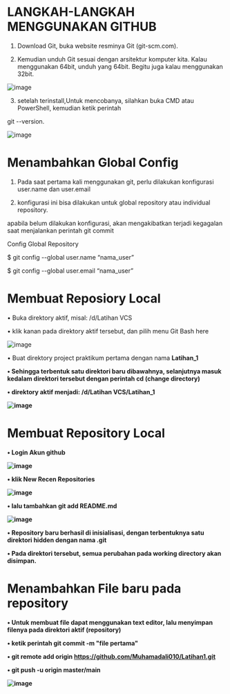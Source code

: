 # LANGKAH-LANGKAH MENGGUNAKAN GITHUB
1. Download Git, buka website resminya Git (git-scm.com).

2. Kemudian unduh Git sesuai dengan arsitektur komputer kita. Kalau menggunakan 64bit, unduh yang 64bit. Begitu juga kalau menggunakan 32bit.

![image](SC/Capture.PNG)

3. setelah terinstall,Untuk mencobanya, silahkan buka CMD atau PowerShell, kemudian ketik perintah

  git --version.

![image](SC/1.png)

# Menambahkan Global Config

1. Pada saat pertama kali menggunakan git, perlu dilakukan konfigurasi user.name dan user.email

2. konfigurasi ini bisa dilakukan untuk global repository atau individual repository.

  apabila belum dilakukan konfigurasi, akan mengakibatkan terjadi kegagalan saat menjalankan perintah git commit
    

  Config Global Repository

$ git config --global user.name “nama_user”

$ git config --global user.email “nama_user”


# Membuat Reposiory Local

• Buka direktory aktif, misal: /d/Latihan VCS

• klik kanan pada direktory aktif tersebut, dan pilih menu Git Bash here

![image](SC/Capture2.png)

• Buat direktory project praktikum pertama dengan nama <strong>Latihan_1

• Sehingga terbentuk satu direktori baru dibawahnya, selanjutnya masuk kedalam direktori tersebut dengan perintah <strong>cd</strong>
  (change directory)

• direktory aktif menjadi: /d/Latihan VCS/Latihan_1

![image](SC/2.png)

# Membuat Repository Local

• Login Akun github

![image](SC/5.PNG)

• klik New Recen Repositories

![image](SC/Capture3.PNG)

• lalu tambahkan git add README.md

![image](SC/3.png)

• Repository baru berhasil di inisialisasi, dengan terbentuknya satu direktori hidden dengan nama .git

• Pada direktori tersebut, semua perubahan pada working directory akan disimpan.

# Menambahkan File baru pada repository

• Untuk membuat file dapat menggunakan text editor, lalu menyimpan filenya pada direktori aktif (repository)

• ketik perintah git commit -m "file pertama"

• git remote add origin https://github.com/Muhamadali010/Latihan1.git

• git push -u origin master/main

![image](SC/4.png)